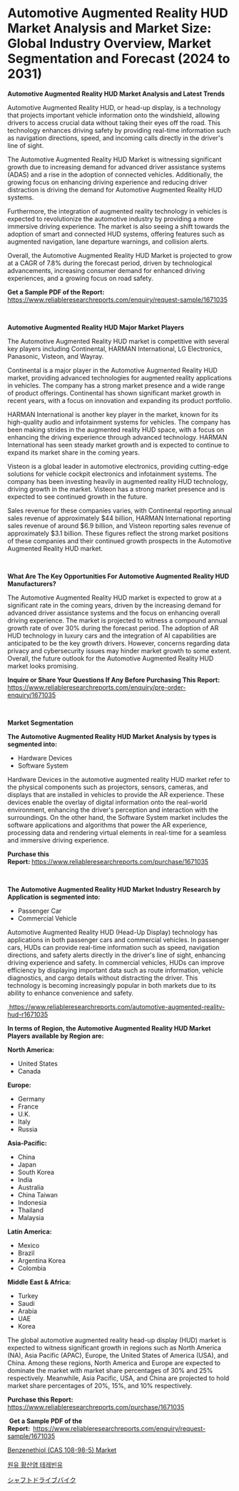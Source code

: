<p><h1>Automotive Augmented Reality HUD Market Analysis and Market Size: Global Industry Overview, Market Segmentation and Forecast (2024 to 2031)</h1></p><p><strong>Automotive Augmented Reality HUD Market Analysis and Latest Trends</strong></p>
<p><p>Automotive Augmented Reality HUD, or head-up display, is a technology that projects important vehicle information onto the windshield, allowing drivers to access crucial data without taking their eyes off the road. This technology enhances driving safety by providing real-time information such as navigation directions, speed, and incoming calls directly in the driver's line of sight.</p><p>The Automotive Augmented Reality HUD Market is witnessing significant growth due to increasing demand for advanced driver assistance systems (ADAS) and a rise in the adoption of connected vehicles. Additionally, the growing focus on enhancing driving experience and reducing driver distraction is driving the demand for Automotive Augmented Reality HUD systems.</p><p>Furthermore, the integration of augmented reality technology in vehicles is expected to revolutionize the automotive industry by providing a more immersive driving experience. The market is also seeing a shift towards the adoption of smart and connected HUD systems, offering features such as augmented navigation, lane departure warnings, and collision alerts.</p><p>Overall, the Automotive Augmented Reality HUD Market is projected to grow at a CAGR of 7.8% during the forecast period, driven by technological advancements, increasing consumer demand for enhanced driving experiences, and a growing focus on road safety.</p></p>
<p><strong>Get a Sample PDF of the Report:&nbsp;</strong> <a href="https://www.reliableresearchreports.com/enquiry/request-sample/1671035">https://www.reliableresearchreports.com/enquiry/request-sample/1671035</a></p>
<p>&nbsp;</p>
<p><strong>Automotive Augmented Reality HUD Major Market Players</strong></p>
<p><p>The Automotive Augmented Reality HUD market is competitive with several key players including Continental, HARMAN International, LG Electronics, Panasonic, Visteon, and Wayray. </p><p>Continental is a major player in the Automotive Augmented Reality HUD market, providing advanced technologies for augmented reality applications in vehicles. The company has a strong market presence and a wide range of product offerings. Continental has shown significant market growth in recent years, with a focus on innovation and expanding its product portfolio.</p><p>HARMAN International is another key player in the market, known for its high-quality audio and infotainment systems for vehicles. The company has been making strides in the augmented reality HUD space, with a focus on enhancing the driving experience through advanced technology. HARMAN International has seen steady market growth and is expected to continue to expand its market share in the coming years.</p><p>Visteon is a global leader in automotive electronics, providing cutting-edge solutions for vehicle cockpit electronics and infotainment systems. The company has been investing heavily in augmented reality HUD technology, driving growth in the market. Visteon has a strong market presence and is expected to see continued growth in the future.</p><p>Sales revenue for these companies varies, with Continental reporting annual sales revenue of approximately $44 billion, HARMAN International reporting sales revenue of around $6.9 billion, and Visteon reporting sales revenue of approximately $3.1 billion. These figures reflect the strong market positions of these companies and their continued growth prospects in the Automotive Augmented Reality HUD market.</p></p>
<p>&nbsp;</p>
<p><strong>What Are The Key Opportunities For Automotive Augmented Reality HUD Manufacturers?</strong></p>
<p><p>The Automotive Augmented Reality HUD market is expected to grow at a significant rate in the coming years, driven by the increasing demand for advanced driver assistance systems and the focus on enhancing overall driving experience. The market is projected to witness a compound annual growth rate of over 30% during the forecast period. The adoption of AR HUD technology in luxury cars and the integration of AI capabilities are anticipated to be the key growth drivers. However, concerns regarding data privacy and cybersecurity issues may hinder market growth to some extent. Overall, the future outlook for the Automotive Augmented Reality HUD market looks promising.</p></p>
<p><strong>Inquire or Share Your Questions If Any Before Purchasing This Report:</strong> <a href="https://www.reliableresearchreports.com/enquiry/pre-order-enquiry/1671035">https://www.reliableresearchreports.com/enquiry/pre-order-enquiry/1671035</a></p>
<p>&nbsp;</p>
<p><strong>Market Segmentation</strong></p>
<p><strong>The Automotive Augmented Reality HUD Market Analysis by types is segmented into:</strong></p>
<p><ul><li>Hardware Devices</li><li>Software System</li></ul></p>
<p><p>Hardware Devices in the automotive augmented reality HUD market refer to the physical components such as projectors, sensors, cameras, and displays that are installed in vehicles to provide the AR experience. These devices enable the overlay of digital information onto the real-world environment, enhancing the driver's perception and interaction with the surroundings. On the other hand, the Software System market includes the software applications and algorithms that power the AR experience, processing data and rendering virtual elements in real-time for a seamless and immersive driving experience.</p></p>
<p><strong>Purchase this Report:&nbsp;</strong><a href="https://www.reliableresearchreports.com/purchase/1671035">https://www.reliableresearchreports.com/purchase/1671035</a></p>
<p>&nbsp;</p>
<p><strong>The Automotive Augmented Reality HUD Market Industry Research by Application is segmented into:</strong></p>
<p><ul><li>Passenger Car</li><li>Commercial Vehicle</li></ul></p>
<p><p>Automotive Augmented Reality HUD (Head-Up Display) technology has applications in both passenger cars and commercial vehicles. In passenger cars, HUDs can provide real-time information such as speed, navigation directions, and safety alerts directly in the driver's line of sight, enhancing driving experience and safety. In commercial vehicles, HUDs can improve efficiency by displaying important data such as route information, vehicle diagnostics, and cargo details without distracting the driver. This technology is becoming increasingly popular in both markets due to its ability to enhance convenience and safety.</p></p>
<p><a href="https://www.reliableresearchreports.com/automotive-augmented-reality-hud-r1671035">&nbsp;https://www.reliableresearchreports.com/automotive-augmented-reality-hud-r1671035</a></p>
<p><strong>In terms of Region, the Automotive Augmented Reality HUD Market Players available by Region are:</strong></p>
<p>
    <p> <strong> North America: </strong>
        <ul>
            <li>United States</li>
            <li>Canada</li>
        </ul>
        </p> 
    <p> <strong> Europe: </strong>
        <ul>
            <li>Germany</li>
            <li>France</li>
            <li>U.K.</li>
            <li>Italy</li>
            <li>Russia</li>
        </ul>
        </p> 
    <p> <strong> Asia-Pacific: </strong>
        <ul>
            <li>China</li>
            <li>Japan</li>
            <li>South Korea</li>
            <li>India</li>
            <li>Australia</li>
            <li>China Taiwan</li>
            <li>Indonesia</li>
            <li>Thailand</li>
            <li>Malaysia</li>
        </ul>
        </p> 
    <p> <strong> Latin America: </strong>
        <ul>
            <li>Mexico</li>
            <li>Brazil</li>
            <li>Argentina Korea</li>
            <li>Colombia</li>
        </ul>
        </p> 
    <p> <strong> Middle East & Africa: </strong>
        <ul>
            <li>Turkey</li>
            <li>Saudi</li>
            <li>Arabia</li>
            <li>UAE</li>
            <li>Korea</li>
        </ul>
    </p>
    </p>
<p><p>The global automotive augmented reality head-up display (HUD) market is expected to witness significant growth in regions such as North America (NA), Asia Pacific (APAC), Europe, the United States of America (USA), and China. Among these regions, North America and Europe are expected to dominate the market with market share percentages of 30% and 25% respectively. Meanwhile, Asia Pacific, USA, and China are projected to hold market share percentages of 20%, 15%, and 10% respectively.</p></p>
<p><strong>Purchase this Report: </strong><a href="https://www.reliableresearchreports.com/purchase/1671035">https://www.reliableresearchreports.com/purchase/1671035</a></p>
<p>&nbsp;<strong>Get a Sample PDF of the Report:&nbsp;&nbsp;</strong><a href="https://www.reliableresearchreports.com/enquiry/request-sample/1671035">https://www.reliableresearchreports.com/enquiry/request-sample/1671035</a></p>
<p><strong></strong></p>
<p><p><a href="https://issuu.com/reportprime-2/docs/benzenethiol-cas-108-98-5-market-size-2030.pptx">Benzenethiol (CAS 108-98-5) Market</a></p><p><a href="https://medium.com/@ukaszduda1/%EC%9B%90%EC%9E%90%ED%99%A9%ED%85%9C%ED%94%8C%EB%A6%B0-%EC%8B%9C%EC%9E%A5-%EB%B3%B4%EA%B3%A0%EC%84%9C%EB%8A%94-%EC%9D%B4-%EC%8B%9C%EC%9E%A5%EC%9D%98-%EC%B5%9C%EC%8B%A0-%ED%8A%B8%EB%A0%8C%EB%93%9C%EC%99%80-%EC%84%B1%EC%9E%A5-%EA%B8%B0%ED%9A%8C%EB%A5%BC-%EB%B3%B4%EC%97%AC%EC%A4%8D%EB%8B%88%EB%8B%A4-f8e4b403d3a3">원유 황산염 테레빈유</a></p><p><a href="https://medium.com/@tigerprawn1996/%E3%82%B7%E3%83%A3%E3%83%95%E3%83%88%E3%83%89%E3%83%A9%E3%82%A4%E3%83%96%E3%83%90%E3%82%A4%E3%82%AF%E5%B8%82%E5%A0%B4%E3%81%AF-%E5%B8%82%E5%A0%B4%E3%82%B7%E3%82%A7%E3%82%A2-%E5%B8%82%E5%A0%B4%E3%83%88%E3%83%AC%E3%83%B3%E3%83%89-%E5%B8%82%E5%A0%B4%E6%88%90%E9%95%B7%E3%81%AB%E9%96%A2%E3%81%99%E3%82%8B%E6%83%85%E5%A0%B1%E3%82%92%E6%8F%90%E4%BE%9B%E3%81%97%E3%81%BE%E3%81%99-6bc2b191f846">シャフトドライブバイク</a></p></p>